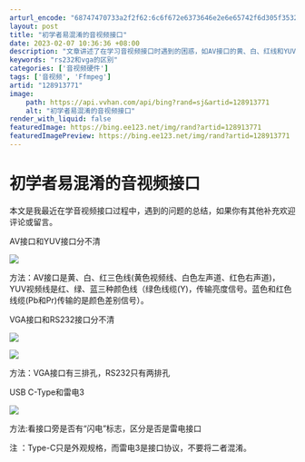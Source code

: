 ```yaml
---
arturl_encode: "68747470733a2f2f62:6c6f672e6373646e2e6e65742f6d305f35323037303733372f:61727469636c652f64657461696c732f313238393133373731"
layout: post
title: "初学者易混淆的音视频接口"
date: 2023-02-07 10:36:36 +08:00
description: "文章讲述了在学习音视频接口时遇到的困惑，如AV接口的黄、白、红线和YUV接口的亮度及颜色差别信号线。"
keywords: "rs232和vga的区别"
categories: ['音视频硬件']
tags: ['音视频', 'Ffmpeg']
artid: "128913771"
image:
    path: https://api.vvhan.com/api/bing?rand=sj&artid=128913771
    alt: "初学者易混淆的音视频接口"
render_with_liquid: false
featuredImage: https://bing.ee123.net/img/rand?artid=128913771
featuredImagePreview: https://bing.ee123.net/img/rand?artid=128913771
---
```


# 初学者易混淆的音视频接口

本文是我最近在学音视频接口过程中，遇到的问题的总结，如果你有其他补充欢迎评论或留言。

AV接口和YUV接口分不清

![](https://i-blog.csdnimg.cn/blog_migrate/4faa44bcbaa29c04a303deba1b3d2dc7.jpeg)

方法：AV接口是黄、白、红三色线(黄色视频线、白色左声道、红色右声道)，YUV视频线是红、绿、蓝三种颜色线（绿色线缆(Y)，传输亮度信号。蓝色和红色线缆(Pb和Pr)传输的是颜色差别信号）。

VGA接口和RS232接口分不清

![](https://i-blog.csdnimg.cn/blog_migrate/0e88d596c61849af24524942bf42f1cd.jpeg)

![](https://i-blog.csdnimg.cn/blog_migrate/f135cffa8b5f1f291faa373e918ec277.jpeg)

方法：VGA接口有三排孔，RS232只有两排孔

USB C-Type和雷电3

![](https://i-blog.csdnimg.cn/blog_migrate/8a212de304c0277b39ecd9deb7cbe792.jpeg)

方法:看接口旁是否有“闪电”标志，区分是否是雷电接口

注
：Type-C只是外观规格，而雷电3是接口协议，不要将二者混淆。